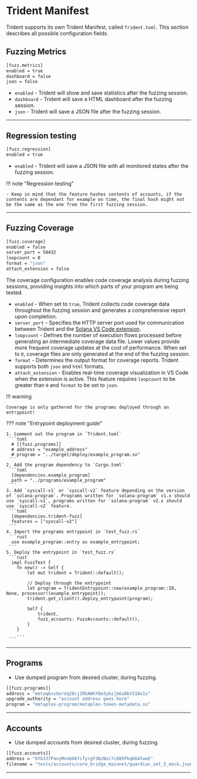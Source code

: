 # Trident Manifest

Trident supports its own Trident Manifest, called `Trident.toml`. This section describes all possible configuration fields.

## Fuzzing Metrics

```bash
[fuzz.metrics]
enabled = true
dashboard = false
json = false
```


- `enabled` - Trident will show and save statistics after the fuzzing session.
- `dashboard` - Trident will save a HTML dashboard after the fuzzing session.
- `json` - Trident will save a JSON file after the fuzzing session.

---

## Regression testing

```bash
[fuzz.regression]
enabled = true
```

- `enabled` - Trident will save a JSON file with all monitored states after the fuzzing session.

!!! note "Regression testing"

    - Keep in mind that the feature hashes contents of accounts, if the contents are dependant for example on time, the final hash might not be the same as the one from the first fuzzing session.

---


## Fuzzing Coverage

```bash
[fuzz.coverage]
enabled = false
server_port = 58432
loopcount = 0
format = "json"
attach_extension = false
```

The coverage configuration enables code coverage analysis during fuzzing sessions, providing insights into which parts of your program are being tested.

- `enabled` - When set to `true`, Trident collects code coverage data throughout the fuzzing session and generates a comprehensive report upon completion.
- `server_port` - Specifies the HTTP server port used for communication between Trident and the [Solana VS Code extension](https://marketplace.visualstudio.com/items?itemName=AckeeBlockchain.solana).
- `loopcount` - Defines the number of execution flows processed before generating an intermediate coverage data file. Lower values provide more frequent coverage updates at the cost of performance. When set to `0`, coverage files are only generated at the end of the fuzzing session.
- `format` - Determines the output format for coverage reports. Trident supports both `json` and `html` formats.
- `attach_extension` - Enables real-time coverage visualization in VS Code when the extension is active. This feature requires `loopcount` to be greater than `0` and `format` to be set to `json`. 

!!! warning

    Coverage is only gathered for the programs deployed through an entrypoint!

<a id="entrypoint-deployment"></a>
??? note "Entrypoint deployment guide"
  
    1. Comment out the program in `Trident.toml`
     ```toml
      # [[fuzz.programs]]
      # address = "example_address"
      # program = "../target/deploy/example_program.so"
     ``` 
    2. Add the program dependency to `Cargo.toml`
     ```toml
      [dependencies.example_program]
      path = "../programs/example_program"
     ```
    3. Add `syscall-v1` or `syscall-v2` feature depending on the version of `solana-program`. Programs written for `solana-program` v1.x should use `syscall-v1`, programs written for `solana-program` v2.x should use `syscall-v2` feature.
     ```toml
      [dependencies.trident-fuzz]
      features = ["syscall-v2"]
     ```
    4. Import the programs entrypoint in `test_fuzz.rs`
     ```rust
      use example_program::entry as example_entrypoint;
     ``` 
    5. Deploy the entrypoint in `test_fuzz.rs`
     ```rust
      impl FuzzTest {
        fn new() -> Self {
            let mut trident = Trident::default();

            // Deploy through the entrypoint
            let program = TridentEntrypoint::new(example_program::ID, None, processor!(example_entrypoint));
            trident.get_client().deploy_entrypoint(program);

            Self {
                trident,
                fuzz_accounts: FuzzAccounts::default(),
            }
        }
        ...
     ``` 

---

## Programs

- Use dumped program from desired cluster, during fuzzing.

```bash
[[fuzz.programs]]
address = "metaqbxxUerdq28cj1RbAWkYQm3ybzjb6a8bt518x1s"
upgrade_authority = "account address goes here"
program = "metaplex-program/metaplex-token-metadata.so"
```

---

## Accounts

- Use dumped accounts from desired cluster, during fuzzing.

```bash
[[fuzz.accounts]]
address = "6YG3J7PaxyMnnbU67ifyrgF3BzNzc7cD8hPkqK6ATweE"
filename = "tests/accounts/core_bridge_mainnet/guardian_set_5_mock.json"
```

---



